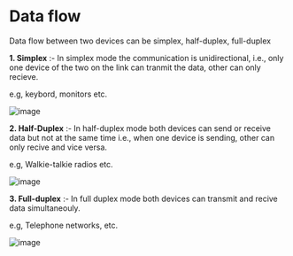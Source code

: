 # Data flow

Data flow between two devices can be simplex, half-duplex, full-duplex


**1. Simplex** :- In simplex mode the communication is unidirectional, i.e., only one device of the two on the link can tranmit the data, other can only recieve. 

e.g, keybord, monitors etc.

![image](../image/simplex.png)


**2. Half-Duplex** :- In half-duplex mode both devices can send or receive data but not at the same time i.e.,  when one device is sending, other can only recive and vice versa.

e.g, Walkie-talkie radios etc.

![image](../image/half-duplex.png)

**3. Full-duplex** :- In full duplex mode both devices can transmit and recive data simultaneouly.

e.g, Telephone networks, etc.

![image](../image/full_duplex.png)
